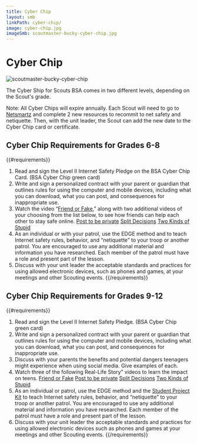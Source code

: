```yaml
---
title: Cyber Chip
layout: smb
linkPath: cyber-chip/
image: cyber-chip.jpg
imageSmb: scoutmaster-bucky-cyber-chip.jpg
---
```


# Cyber Chip

<div class="D(f) Fxd(c)--s">
<div class="Ta(c) Pt(1em)--s">

![scoutmaster-bucky-cyber-chip]({{imageSMB}})
</div><div>

The Cyber Ship for Scouts BSA comes in two different levels, depending on the Scout's grade.

Note: All Cyber Chips will expire annually. Each Scout will need to go to [Netsmartz](https://www.missingkids.org/NetSmartz) and complete 2 new resources to recommit to net safety and netiquette. Then, with the unit leader, the Scout can add the new date to the Cyber Chip card or certificate.

</div></div>

## Cyber Chip Requirements for Grades 6-8

{{#requirements}}
1. Read and sign the Level II Internet Safety Pledge on the BSA Cyber Chip Card. (BSA Cyber Chip green card)
2. Write and sign a personalized contract with your parent or guardian that outlines rules for using the computer and mobile devices, including what you can download, what you can post, and consequences for inappropriate use.
3. Watch the video “[Friend or Fake](https://youtu.be/Nb1zAY_cc8o),” along with two additional videos of your choosing from the list below, to see how friends can help each other to stay safe online.
    [Post to be private](https://youtu.be/mBsoODqfQgA)
    [Split Decisions](https://youtu.be/HLUv8DHt_R4)
    [Two Kinds of Stupid](https://youtu.be/T6ulH2bWCnY)
4. As an individual or with your patrol, use the EDGE method and to teach Internet safety rules, behavior, and “netiquette” to your troop or another patrol. You are encouraged to use any additional material and information you have researched. Each member of the patrol must have a role and present part of the lesson.
5. Discuss with your unit leader the acceptable standards and practices for using allowed electronic devices, such as phones and games, at your meetings and other Scouting events.
{{/requirements}}


## Cyber Chip Requirements for Grades 9-12

{{#requirements}}
1. Read and sign the Level II Internet Safety Pledge. (BSA Cyber Chip green card)
2. Write and sign a personalized contract with your parent or guardian that outlines rules for using the computer and mobile devices, including what you can download, what you can post, and consequences for inappropriate use.
3. Discuss with your parents the benefits and potential dangers teenagers might experience when using social media. Give examples of each.
4. Watch three of the following Real-Life Story” videos to learn the impact on teens.
    [Friend or Fake](https://youtu.be/Nb1zAY_cc8o)
    [Post to be private](https://youtu.be/mBsoODqfQgA)
    [Split Decisions](https://youtu.be/HLUv8DHt_R4)
    [Two Kinds of Stupid](https://youtu.be/T6ulH2bWCnY)
5. As an individual or patrol, use the EDGE method and the [Student Project Kit](student-project-kit-v1.5.pdf) to teach Internet safety rules, behavior, and “netiquette” to your troop or another patrol. You are encouraged to use any additional material and information you have researched. Each member of the patrol must have a role and present part of the lesson.
6. Discuss with your unit leader the acceptable standards and practices for using allowed electronic devices such as phones and games at your meetings and other Scouting events.
{{/requirements}}
